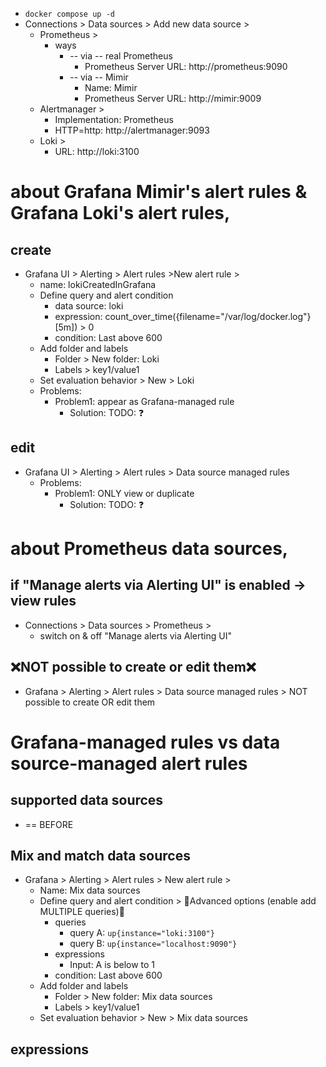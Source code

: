 * `docker compose up -d`
* Connections > Data sources > Add new data source >
  * Prometheus > 
    * ways
      * -- via -- real Prometheus
        * Prometheus Server URL: http://prometheus:9090
      * -- via -- Mimir
        * Name: Mimir
        * Prometheus Server URL: http://mimir:9009
  * Alertmanager > 
    * Implementation: Prometheus
    * HTTP=http: http://alertmanager:9093
  * Loki >
    * URL: http://loki:3100

# about Grafana Mimir's alert rules & Grafana Loki's alert rules,
## create
* Grafana UI > Alerting > Alert rules >New alert rule > 
  * name: lokiCreatedInGrafana
  * Define query and alert condition
    * data source: loki
    * expression: count_over_time({filename="/var/log/docker.log"}[5m]) > 0
    * condition: Last above 600
  * Add folder and labels
    * Folder > New folder: Loki
    * Labels > key1/value1
  * Set evaluation behavior > New > Loki
  * Problems:
    * Problem1: appear as Grafana-managed rule
      * Solution: TODO: ❓
## edit
* Grafana UI > Alerting > Alert rules > Data source managed rules
  * Problems:
    * Problem1: ONLY view or duplicate
      * Solution: TODO: ❓

# about Prometheus data sources,
## if "Manage alerts via Alerting UI" is enabled -> view rules
* Connections > Data sources > Prometheus >
  * switch on & off "Manage alerts via Alerting UI"
## ❌NOT possible to create or edit them❌
* Grafana > Alerting > Alert rules > Data source managed rules > NOT possible to create OR edit them



# Grafana-managed rules vs data source-managed alert rules
## supported data sources
* == BEFORE

## Mix and match data sources
* Grafana > Alerting > Alert rules > New alert rule > 
  * Name: Mix data sources
  * Define query and alert condition > 👀Advanced options (enable add MULTIPLE queries)👀
    * queries
      * query A: `up{instance="loki:3100"}`
      * query B: `up{instance="localhost:9090"}`
    * expressions
      * Input: A is below to 1 
    * condition: Last above 600
  * Add folder and labels
    * Folder > New folder: Mix data sources
    * Labels > key1/value1
  * Set evaluation behavior > New > Mix data sources

## expressions
